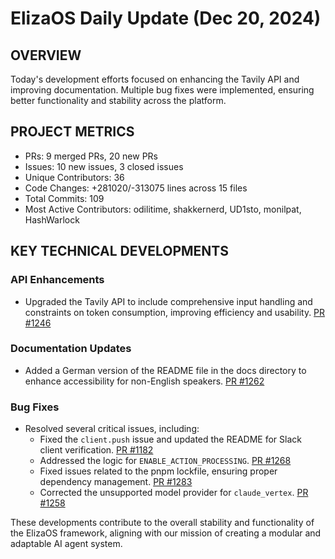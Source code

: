 # ElizaOS Daily Update (Dec 20, 2024)

## OVERVIEW 
Today's development efforts focused on enhancing the Tavily API and improving documentation. Multiple bug fixes were implemented, ensuring better functionality and stability across the platform.

## PROJECT METRICS
- PRs: 9 merged PRs, 20 new PRs
- Issues: 10 new issues, 3 closed issues
- Unique Contributors: 36
- Code Changes: +281020/-313075 lines across 15 files
- Total Commits: 109
- Most Active Contributors: odilitime, shakkernerd, UD1sto, monilpat, HashWarlock

## KEY TECHNICAL DEVELOPMENTS

### API Enhancements
- Upgraded the Tavily API to include comprehensive input handling and constraints on token consumption, improving efficiency and usability. [PR #1246](https://github.com/elizaos/eliza/pull/1246)

### Documentation Updates
- Added a German version of the README file in the docs directory to enhance accessibility for non-English speakers. [PR #1262](https://github.com/elizaos/eliza/pull/1262)

### Bug Fixes
- Resolved several critical issues, including:
  - Fixed the `client.push` issue and updated the README for Slack client verification. [PR #1182](https://github.com/elizaos/eliza/pull/1182)
  - Addressed the logic for `ENABLE_ACTION_PROCESSING`. [PR #1268](https://github.com/elizaos/eliza/pull/1268)
  - Fixed issues related to the pnpm lockfile, ensuring proper dependency management. [PR #1283](https://github.com/elizaos/eliza/pull/1283)
  - Corrected the unsupported model provider for `claude_vertex`. [PR #1258](https://github.com/elizaos/eliza/pull/1258)

These developments contribute to the overall stability and functionality of the ElizaOS framework, aligning with our mission of creating a modular and adaptable AI agent system.